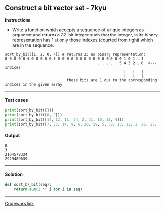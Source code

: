 ## Construct a bit vector set - 7kyu

**Instructions**

- Write a function which accepts a sequence of unique integers as argument and returns a 32-bit integer such that the integer, in its binary representation has 1 at only those indexes (counted from right) which are in the sequence.

```
sort_by_bit([1, 2, 0, 4]) # returns 23 as binary representation:
0 0 0 0 0 0 0 0 0 0 0 0 0 0 0 0 0 0 0 0 0 0 0 0 0 0 0 1 0 1 1 1      
                                          . . . . . 5 4 3 2 1 0  <--- indices     
                                                      |   | | |                       
                                                      |   | | |                       
                            these bits are 1 due to the corresponding indices in the given array
```

---

#### Test cases

```python
print(sort_by_bit([]))
print(sort_by_bit([0, 1]))
print(sort_by_bit([14, 12, 11, 24, 2, 31, 15, 18, 4]))
print(sort_by_bit([7, 23, 14, 9, 6, 20, 29, 5, 18, 13, 12, 2, 26, 27, 10, 31, 0, 25, 19, 1]))
```

#### Output 

```
0
3
2164578324
2929489639
```

---

#### Solution

```python
def sort_by_bit(seq):
    return sum(2 ** i for i in seq)
```

---

[Codewars link](https://www.codewars.com/kata/52f5424d0531259cfc000d04)
